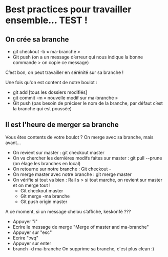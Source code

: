 # Best practices pour travailler ensemble... TEST !

## On crée sa branche

* git checkout -b « ma-branche »
* Git push (on a un message d’erreur qui nous indique la bonne commande > on copie ce message)

C’est bon, on peut travailler en sérénité sur sa branche !

Une fois qu'on est content de notre boulot :

* git add [tous les dossiers modifiés]
* git commit -m « nouvelle modif sur ma-branche »
* Git push (pas besoin de préciser le nom de la branche, par défaut c’est la branche qui est poussée)

## Il est l'heure de merger sa branche

Vous êtes contents de votre boulot ? On merge avec sa branche, mais avant...

* On revient sur master : git checkout master
* On va chercher les dernières modifs faites sur master : git pull --prune (on élage les branches en local)
* On retourne sur notre branche : Git checkout -
* On merge master avec notre branche : git merge master
* On vérifie si tout va bien : Rail s > si tout marche, on revient sur master et on merge tout !
	* Git checkout master
	* Git merge -ma branche
	* Git push origin master 

A ce moment, si un message chelou s’affiche, keskonfé ???
* Appuyer "i"
* Ecrire le message de merge "Merge of master and ma-branche"
* Appuyer sur "esc"
* Ecrire ":wq"
* Appuyer sur enter
* branch -d ma-branche On supprime sa branche, c'est plus clean :)

